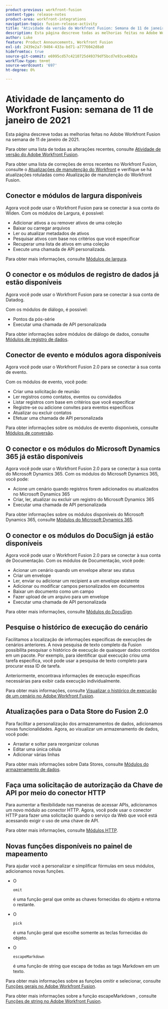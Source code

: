 ```yaml
---
product-previous: workfront-fusion
content-type: release-notes
product-area: workfront-integrations
navigation-topic: fusion-release-activity
title: "Atividade da versão do Workfront Fusion: Semana de 11 de janeiro de 2021"
description: Esta página descreve todas as melhorias feitas no Adobe Workfront Fusion na semana de 11 de janeiro de 2021.
author: Luke
feature: Product Announcements, Workfront Fusion
exl-id: 2439e2a7-9404-433a-bd71-a7776042d8a0
hidefromtoc: true
source-git-commit: e6995cd57c4210725d49379df5bcd7e93ce4b02a
workflow-type: tm+mt
source-wordcount: '697'
ht-degree: 0%

---
```


# Atividade de lançamento do Workfront Fusion: semana de 11 de janeiro de 2021

Esta página descreve todas as melhorias feitas no Adobe Workfront Fusion na semana de 11 de janeiro de 2021.

Para obter uma lista de todas as alterações recentes, consulte [Atividade de versão do Adobe Workfront Fusion](../../../product-announcements/product-releases/fusion-release-activity/fusion-release-activity.md).

Para obter uma lista de correções de erros recentes no Workfront Fusion, consulte o [Atualizações de manutenção do Workfront](https://experienceleague.adobe.com/docs/workfront-known-issues/releases/current-updates.html) e verifique se há atualizações rotuladas como Atualização de manutenção do Workfront Fusion.

## Conector e módulos de largura disponíveis

Agora você pode usar o Workfront Fusion para se conectar à sua conta do Widen. Com os módulos de Largura, é possível:

* Adicionar ativos a ou remover ativos de uma coleção
* Baixar ou carregar arquivos
* Ler ou atualizar metadados de ativos
* Pesquisar ativos com base nos critérios que você especificar
* Recuperar uma lista de ativos em uma coleção
* Execute uma chamada de API personalizada.

Para obter mais informações, consulte [Módulos de largura](../../../workfront-fusion/apps-and-their-modules/widen-modules.md).

## O conector e os módulos de registro de dados já estão disponíveis

Agora você pode usar o Workfront Fusion para se conectar à sua conta de Datadog.

Com os módulos de diálogo, é possível:

* Pontos da pós-série
* Executar uma chamada de API personalizada

Para obter informações sobre módulos de diálogo de dados, consulte [Módulos de registro de dados](../../../workfront-fusion/apps-and-their-modules/datadog-modules.md).

## Conector de evento e módulos agora disponíveis

Agora você pode usar o Workfront Fusion 2.0 para se conectar à sua conta de evento.

Com os módulos de evento, você pode:

* Criar uma solicitação de reunião
* Ler registros como contatos, eventos ou convidados
* Listar registros com base em critérios que você especificar
* Registre-se ou adicione convites para eventos específicos
* Atualizar ou excluir contatos
* Efetuar uma chamada de API personalizada

Para obter informações sobre os módulos de evento disponíveis, consulte [Módulos de conversão](../../../workfront-fusion/apps-and-their-modules/cvent-modules.md).

## O conector e os módulos do Microsoft Dynamics 365 já estão disponíveis

Agora você pode usar o Workfront Fusion 2.0 para se conectar à sua conta do Microsoft Dynamics 365. Com os módulos do Microsoft Dynamics 365, você pode:

* Acione um cenário quando registros forem adicionados ou atualizados no Microsoft Dynamics 365
* Criar, ler, atualizar ou excluir um registro do Microsoft Dynamics 365
* Executar uma chamada de API personalizada

Para obter informações sobre os módulos disponíveis do Microsoft Dynamics 365, consulte [Módulos do Microsoft Dynamics 365](../../../workfront-fusion/apps-and-their-modules/microsoft-dynamics-365-modules.md).

## O conector e os módulos do DocuSign já estão disponíveis

Agora você pode usar o Workfront Fusion 2.0 para se conectar à sua conta de Documentação. Com os módulos de Documentação, você pode:

* Acionar um cenário quando um envelope alterar seu status
* Criar um envelope
* Ler, enviar ou adicionar um recipient a um envelope existente
* Adicionar ou modificar campos personalizados em documentos
* Baixar um documento como um campo
* Fazer upload de um arquivo para um envelope
* Executar uma chamada de API personalizada

Para obter mais informações, consulte [Módulos do DocuSign](../../../workfront-fusion/apps-and-their-modules/docusign-modules.md).

## Pesquise o histórico de execução do cenário

Facilitamos a localização de informações específicas de execuções de cenários anteriores. A nova pesquisa de texto completo da Fusion possibilita pesquisar o histórico de execução de quaisquer dados contidos em um pacote. Por exemplo, para identificar qual execução criou uma tarefa específica, você pode usar a pesquisa de texto completo para procurar essa ID de tarefa.

Anteriormente, encontrava informações de execução específicas necessárias para exibir cada execução individualmente.

Para obter mais informações, consulte [Visualizar o histórico de execução de um cenário no Adobe Workfront Fusion](../../../workfront-fusion/scenarios/view-scenario-execution-history.md).

## Atualizações para o Data Store do Fusion 2.0

Para facilitar a personalização dos armazenamentos de dados, adicionamos novas funcionalidades. Agora, ao visualizar um armazenamento de dados, você pode:

* Arrastar e soltar para reorganizar colunas
* Editar uma única célula
* Adicionar várias linhas

Para obter mais informações sobre Data Stores, consulte [Módulos do armazenamento de dados](../../../workfront-fusion/apps-and-their-modules/data-store-modules.md).

## Faça uma solicitação de autorização da Chave de API por meio do conector HTTP

Para aumentar a flexibilidade nas maneiras de acessar APIs, adicionamos um novo módulo ao conector HTTP. Agora, você pode usar o conector HTTP para fazer uma solicitação quando o serviço da Web que você está acessando exigir o uso de uma chave de API.

Para obter mais informações, consulte [Módulos HTTP](../../../workfront-fusion/apps-and-their-modules/http-modules/http-modules-1.md).

## Novas funções disponíveis no painel de mapeamento

Para ajudar você a personalizar e simplificar fórmulas em seus módulos, adicionamos novas funções.

* O

   ```
   omit
   ```

   é uma função geral que omite as chaves fornecidas do objeto e retorna o restante.
* O

   ```
   pick
   ```

   é uma função geral que escolhe somente as teclas fornecidas do objeto.
* O

   ```
   escapeMarkdown
   ```

   é uma função de string que escapa de todas as tags Markdown em um texto.

Para obter mais informações sobre as funções omitir e selecionar, consulte [Funções gerais no Adobe Workfront Fusion](../../../workfront-fusion/functions/general-functions.md).

Para obter mais informações sobre a função escapeMarkdown , consulte [Funções de string no Adobe Workfront Fusion](../../../workfront-fusion/functions/string-functions.md).
